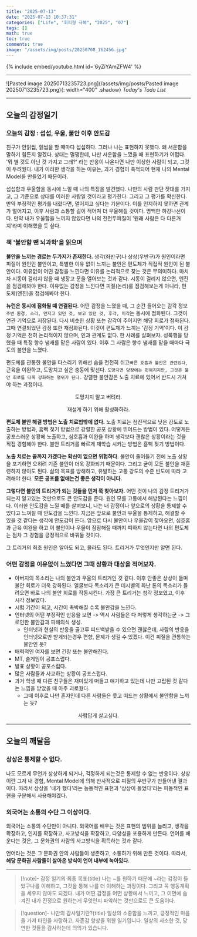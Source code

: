 ```yaml
---
title: "2025-07-13"
date: "2025-07-13 10:37:31"
categories: ["Life", "회피형 극복", "2025", "07"]
tags: []
math: true
toc: true
comments: true
image: "/assets/img/posts/20250708_162456.jpg"
---
```


{% include embed/youtube.html id='6yZiYAmZFW4' %}



---

![Pasted image 20250713235723.png](/assets/img/posts/Pasted image 20250713235723.png){: width="400" .shadow}
_Today's Todo List_

---
## 오늘의 감정일기

### 오늘의 감정 : 섭섭, 우울, 불안 이후 안도감
친구가 안읽씹, 읽씹을 할 때마다 섭섭하다. 그러나 나는 표현하지 못했다. 왜 서운함을 말하기 힘든지 알겠다. 상대는 멀쩡한데, 나만 서운함을 느꼈을 때 표현하기가 어렵다. '뭐 별 것도 아닌 것 가지고 그래?' 라는 반응이 나온다면 나만 이상한 사람이 되고, 그것이 두려웠다. 내가 이러한 생각을 하는 이유는, 과거 경험이 축적되어 현재 나의 Mental Model을 만들었기 때문이라.

섭섭함과 우울함을 동시에 느낄 때 나의 특징을 발견했다. 나만의 사람 판단 잣대를 가지고, 그 기준으로 상대를 이러한 사람일 것이라고 평가한다. 그리고 그 평가를 확신한다. 만약 부정적인 평가를 내렸다면, 멀어지고 싶다는 기분이다. 이를 인지하지 못하면 관계가 멀어지고, 이후 사람과 소통할 길이 적어져 더 우울해질 것이다. 명백한 하강나선이다. 만약 내가 우울함을 느끼지 않았다면 나의 전전두피질이 '원래 사람은 다 다른거지'라며 이해했을 듯 싶다.

### 책 '불안할 땐 뇌과학'을 읽으며
**불안을 느끼는 경로는 두가지가 존재한다.** 생각(좌반구)나 상상(우반구)가 원인이라면 피질이 원인인 불안이고, 특별한 이유 없이 느끼는 불안은 편도체가 직접적 원인이 된 불안이다. 이유없이 어떤 감정을 느낀다면 이유를 논리적으로 찾는 것은 무의미하다. 마치 차 시동이 걸리지 않을 때 냉장고 문을 열어보는 것과 같다. 시동이 걸리지 않으면, 엔진을 점검해봐야 한다. 이유없는 감정을 느낀다면 피질(논리)를 점검해보는게 아니라, 편도체(엔진)을 점검해봐야 한다.

**뉴런은 동시에 점화될 때 연결된다.** 어떤 감정을 느꼈을 때, 그 순간 들어오는 감각 정보 `주변 환경, 소리, 만지고 있던 것, 보고 있던 것, 후각, 미각`는 동시에 점화된다. 그것이 연관 기억으로 저장된다. 다시 비슷한 상황 또는 감각이 주어지면 해당 회로가 점화된다. 그때 연결되었던 감정 또한 재점화된다. 이것이 편도체가 느끼는 '감정 기억'이다. 이 감정 기억은 전혀 논리적이지 않으며, 인과 관계도 없다. 한 사례를 살펴보자. 성폭행을 당했을 때 특정 향수 냄새를 맡은 사람이 있다. 이후 그 사람은 향수 냄새를 맡을 때마다 극도의 불안을 느꼈다.

편도체를 관통한 불안을 다스리기 위해선 숨을 천천히 쉬고`빠른 호흡과 불안은 관련있다`, 근육을 이완하고, 도망치고 싶은 충동에 맞선다. `도망치면 당장에는 편해지지만, 그것은 불안 회로를 더욱 강화하는 행위가 된다.` 강렬한 불안감은 노출 치료에 있어서 반드시 거쳐야 하는 과정이다.


$$
\text{도망치지 말고 버텨라.}
$$


$$
\text{재설계 하기 위해 활성화하라.}
$$


**편도체 불안 해결 방법은 노출 치료법밖에 없다.** 노출 치료는 점진적으로 낮은 강도로 노출하는 방법과, 흠뻑 젖기 방법으로 강렬한 공포 상황에 뛰어드는 방법이 있다. 어떻게든 공포스러운 상황에 노출하고, 심호흡과 이완을 하며 생각보다 괜찮은 상황이라는 것을 직접 경험해야 한다. 불안 트리거를 빠르게 재학습 시키는 방법은 흠뻑 젖기 방법이다.

**노출 치료는 끝까지 가겠다는 확신이 없으면 위험하다**. 불안이 줄어들기 전에 노출 상황을 포기하면 오히려 기존 불안이 더욱 강화되기 때문이다. 그리고 굳이 모든 불안을 재훈련하지 않아도 된다. 삶의 목표를 방해하고, 유발하는 고통 강도의 수준 빈도에 따라 고려해야 한다. **모든 공포를 없애는건 좋은 생각이 아니다.**

**그렇다면 불안의 트리거가 되는 것들을 먼저 쭉 찾아보자.** 어떤 것이 나의 감정 트리거가 되는지 알고있는 것만으로도 큰 안도감을 준다. 원인 모를 고통에서 해방된다는 느낌이다. 이러한 안도감을 느낄 때를 살펴보니, 나는 내 감정이나 앞으로의 상황을 통제할 수 있다고 느껴질 때 안도감을 느낀다. 지금은 앞으로 불안과 우울을 통제하고, 해결할 수 있을 것 같다는 생각에 안도감이 든다. 앞으로 다시 불안이나 우울감이 찾아오면, 심호흡과 근육 이완을 하고 이 불안이나 우울이 잠잠해질 때까지 피하지 않는다면 나의 편도체는 점차 그 경험을 긍정적으로 바꿔둘 것이다.

그 트리거의 최초 원인은 알아도 되고, 몰라도 된다. 트리거가 무엇인지만 알면 된다.

### 어떤 감정을 이유없이 느꼈다면 그때 상황과 대상을 적어보자.
- 아버지의 목소리는 나의 불안과 우울의 트리거인 것 같다. 이후 안좋은 상상이 들며 불안 회로가 더욱 강화된다. 얼굴보다 목소리가 큰 데시벨의 화난 톤의 목소리가 들려오면 바로 나의 불안 회로를 작동시킨다. 가장 큰 트리거는 청각 정보였고, 이후 시각 정보였다.
- 시험 기간이 되고, 시간이 촉박해질 수록 불안감을 느낀다.
- 인터넷의 어떤 부정적인 반응을 보면 -> 역시 사람들은 다 저렇게 생각하는군 -> 그로인한 불안감과 피해의식 생성. 
	- 인터넷과 현실의 반응을 골고루 피드백받을 수 있으면 괜찮은데, 사람의 반응을 인터넷으로만 받게되는경우 편향, 문제가 생길 수 있겠다. 이건 피질을 관통하는 불안인 듯?
- 매력적인 여자를 보면 긴장 또는 불안해진다.
- MT, 술게임이 공포스럽다.
- 발표 상황이 공포스럽다.
- 많은 사람들과 사교하는 상황이 공포스럽다.
- 과거 학생 때 다른 친구들은 재미있게 떠들고 얘기하고 있는데 나만 고립된 것 같다는 느낌을 받았을 때 아주 괴로웠다. 
	- 그때 이후로 나만 혼자인데 다른 사람들은 웃고 떠드는 상황에서 불안함을 느끼는 듯?
	

$$
\text{사람답게 살고싶다.}
$$

---
## 오늘의 깨달음
### 상상은 통제할 수 없다.
나도 모르게 무언가 상상하게 되거나, 걱정하게 되는것은 통제할 수 없는 반응이다. 상상이란 그저 내 경험, Mental Model에 의해 반사적으로 피질의 우반구가 만들어낸 결과이다. 따라서 상상을 '내가 했다'라는 능동적인 표현과 '상상이 들었다'라는 피동적인 표현을 구분해서 사용해야겠다.

### 외국어는 소통의 수단 그 이상이다.
외국어는 소통의 수단만이 아니다. 외국어를 배우는 것은 표현의 범위를 늘리고, 생각을 확장하고, 인지를 확장하고, 사고방식을 확장하고, 다양성을 포용하게 만든다. 언어를 배운다는 것은, 그 문화권의 사람의 사고방식을 획득하는 것과 같다.

언어라는 것은 그 문화권 안의 사람들이 생존하고, 소통하기 위해 만든 것이다. 따라서, **해당 문화권 사람들이 살아온 방식이 언어 내부에 녹아있다.**

---

> [!note]- 감정 일기의 최종 목표{title}
> 나는 ~를 원하기 때문에 ~라는 감정이 들었구나를 이해하고, 그것을 통해 나를 더 이해하는 과정이다.
> 그리고 꼭 행동계획을 세우지 않아도 되겠다. 내가 어떤 감정을 어떤 상황에서 느끼고, 그 이면에 숨겨진 내가 진정으로 원하는게 무엇인지 파악하는 것만으로도 큰 도움이다. 

> [!question]- 나만의 감사일기란?{title}
> 일상의 소중함을 느끼고, 긍정적인 마음을 가져 타인을 사랑하고, 자존감 향상을 위한 일기입니다. 일상의 사소한 것, 당연한 것들을 감사하는데 의의가 있습니다.